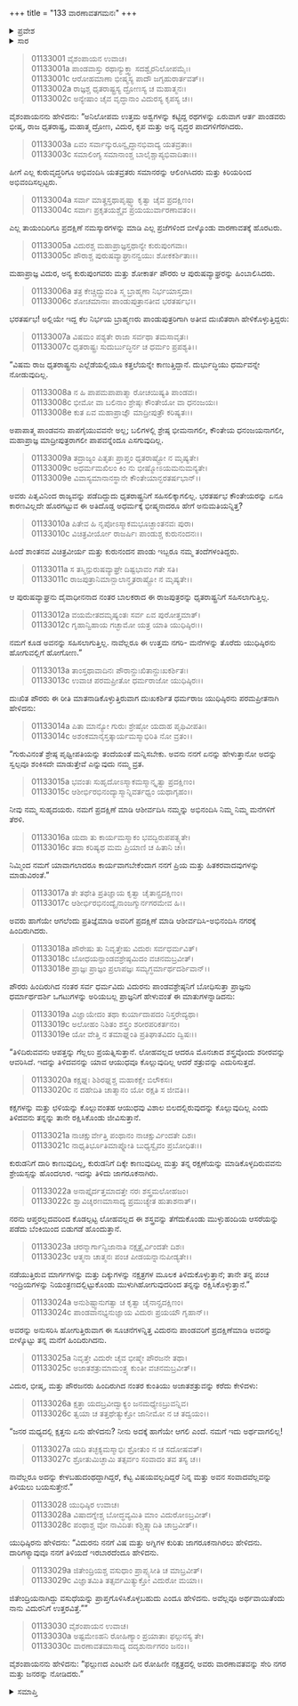 +++
title = "133 ವಾರಣಾವತಗಮನಃ"
+++

<details><summary>ಪ್ರವೇಶ</summary>


।।   ಓಂ ಓಂ ನಮೋ ನಾರಾಯಣಾಯ।।   ಶ್ರೀ ವೇದವ್ಯಾಸಾಯ ನಮಃ ।।

ಶ್ರೀ ಕೃಷ್ಣದ್ವೈಪಾಯನ ವೇದವ್ಯಾಸ ವಿರಚಿತ  

**ಶ್ರೀ ಮಹಾಭಾರತ**

**ಆದಿ ಪರ್ವ**

**ಜತುಗೃಹದಾಹ ಪರ್ವ**

**ಅಧ್ಯಾಯ 133**

</details>


<details><summary>ಸಾರ</summary>

ಅನುಸರಿಸಿ ಬಂದ ಪೌರಜನರನ್ನು ಯುಧಿಷ್ಠಿರನು ಹಿಂದೆ ಕಳುಹಿಸಿದುದು (1-17). ಪಾಂಡವರು ಹೊರಡುವಾಗ ವಿದುರನು ಮ್ಲೇಚ್ಛ ಭಾಷೆಯಲ್ಲಿ ಯುಧಿಷ್ಠಿರನಿಗೆ ಒಗಟಿನ ರೂಪದಲ್ಲಿ ದುರ್ಯೋಧನನ ಶಲ್ಯಂತ್ರದ ಕುರಿತು ಎಚ್ಚರಿಸಿದುದು (18-30).

</details>


> 01133001 ವೈಶಂಪಾಯನ ಉವಾಚ।  
01133001a ಪಾಂಡವಾಸ್ತು ರಥಾನ್ಯುಕ್ತ್ವಾ ಸದಶ್ವೈರನಿಲೋಪಮೈಃ।   
01133001c ಆರೋಹಮಾಣಾ ಭೀಷ್ಮಸ್ಯ ಪಾದೌ ಜಗೃಹುರಾರ್ತವತ್।।  
01133002a ರಾಜ್ಞಶ್ಚ ಧೃತರಾಷ್ಟ್ರಸ್ಯ ದ್ರೋಣಸ್ಯ ಚ ಮಹಾತ್ಮನಃ।  
01133002c ಅನ್ಯೇಷಾಂ ಚೈವ ವೃದ್ಧಾನಾಂ ವಿದುರಸ್ಯ ಕೃಪಸ್ಯ ಚ।।

ವೈಶಂಪಾಯನನು ಹೇಳಿದನು: “ಅನಿಲೋಪಮ ಉತ್ತಮ ಅಶ್ವಗಳನ್ನು ಕಟ್ಟಿದ್ದ ರಥಗಳನ್ನು ಏರುವಾಗ ಆರ್ತ ಪಾಂಡವರು ಭೀಷ್ಮ, ರಾಜ ಧೃತರಾಷ್ಟ್ರ, ಮಹಾತ್ಮ ದ್ರೋಣ, ವಿದುರ, ಕೃಪ ಮತ್ತು ಅನ್ಯ ವೃದ್ಧರ ಪಾದಗಳಿಗೆರಗಿದರು.

> 01133003a ಏವಂ ಸರ್ವಾನ್ಕುರೂನ್ವೃದ್ಧಾನಭಿವಾದ್ಯ ಯತವ್ರತಾಃ।  
01133003c ಸಮಾಲಿಂಗ್ಯ ಸಮಾನಾಂಶ್ಚ ಬಾಲೈಶ್ಚಾಪ್ಯಭಿವಾದಿತಾಃ।।

ಹೀಗೆ ಎಲ್ಲ ಕುರುವೃದ್ಧರಿಗೂ ಅಭಿವಂದಿಸಿ ಯತವ್ರತರು ಸಮಾನರನ್ನು ಆಲಿಂಗಿಸಿದರು ಮತ್ತು ಕಿರಿಯರಿಂದ ಅಭಿವಂದಿಸಲ್ಪಟ್ಟರು.

> 01133004a ಸರ್ವಾ ಮಾತೄಸ್ತಥಾಪೃಷ್ಟ್ವಾ ಕೃತ್ವಾ ಚೈವ ಪ್ರದಕ್ಷಿಣಂ।  
01133004c ಸರ್ವಾಃ ಪ್ರಕೃತಯಶ್ಚೈವ ಪ್ರಯಯುರ್ವಾರಣಾವತಂ।।

ಎಲ್ಲ ತಾಯಂದಿರಿಗೂ ಪ್ರದಕ್ಷಿಣೆ ನಮಸ್ಕಾರಗಳನ್ನು ಮಾಡಿ ಎಲ್ಲ ಪ್ರಜೆಗಳಿಂದ ಬೀಳ್ಕೊಂಡು ವಾರಣಾವತಕ್ಕೆ ಹೊರಟರು.

> 01133005a ವಿದುರಶ್ಚ ಮಹಾಪ್ರಾಜ್ಞಸ್ತಥಾನ್ಯೇ ಕುರುಪುಂಗವಾಃ।  
01133005c ಪೌರಾಶ್ಚ ಪುರುಷವ್ಯಾಘ್ರಾನನ್ವಯುಃ ಶೋಕಕರ್ಶಿತಾಃ।।

ಮಹಾಪ್ರಾಜ್ಞ ವಿದುರ, ಅನ್ಯ ಕುರುಪುಂಗವರು ಮತ್ತು ಶೋಕಾರ್ತ ಪೌರರು ಆ ಪುರುಷವ್ಯಾಘ್ರರನ್ನು ಹಿಂಬಾಲಿಸಿದರು.

> 01133006a ತತ್ರ ಕೇಚ್ಚಿದ್ಬ್ರುವಂತಿ ಸ್ಮ ಬ್ರಾಹ್ಮಣಾ ನಿರ್ಭಯಾಸ್ತದಾ।  
01133006c ಶೋಚಮಾನಾಃ ಪಾಂಡುಪುತ್ರಾನತೀವ ಭರತರ್ಷಭ।।

ಭರತರ್ಷಭ! ಅಲ್ಲಿಯೇ ಇದ್ದ ಕೆಲ ನಿರ್ಭಯ ಬ್ರಾಹ್ಮಣರು ಪಾಂಡುಪುತ್ರರಿಗಾಗಿ ಅತೀವ ದುಃಖಿತರಾಗಿ ಹೇಳಿಕೊಳ್ಳುತ್ತಿದ್ದರು:

> 01133007a ವಿಷಮಂ ಪಶ್ಯತೇ ರಾಜಾ ಸರ್ವಥಾ ತಮಸಾವೃತಃ।   
01133007c ಧೃತರಾಷ್ಟ್ರಃ ಸುದುರ್ಬುದ್ಧಿರ್ನ ಚ ಧರ್ಮಂ ಪ್ರಪಶ್ಯತಿ।।

“ವಿಷಮ ರಾಜ ಧೃತರಾಷ್ಟ್ರನು ಎಲ್ಲೆಡೆಯಲ್ಲಿಯೂ ಕತ್ತಲೆಯನ್ನೇ ಕಾಣುತ್ತಿದ್ದಾನೆ. ದುರ್ಭುದ್ಧಿಯು ಧರ್ಮವನ್ನೇ ನೋಡುವುದಿಲ್ಲ.

> 01133008a ನ ಹಿ ಪಾಪಮಪಾಪಾತ್ಮಾ ರೋಚಯಿಷ್ಯತಿ ಪಾಂಡವಃ।  
01133008c ಭೀಮೋ ವಾ ಬಲಿನಾಂ ಶ್ರೇಷ್ಠಃ ಕೌಂತೇಯೋ ವಾ ಧನಂಜಯಃ।   
01133008e ಕುತ ಏವ ಮಹಾಪ್ರಾಜ್ಞೌ ಮಾದ್ರೀಪುತ್ರೌ ಕರಿಷ್ಯತಃ।।

ಅಪಾಪಾತ್ಮ ಪಾಂಡವನು ಪಾಪಗೈಯುವವನೇ ಅಲ್ಲ; ಬಲಿಗಳಲ್ಲಿ ಶ್ರೇಷ್ಠ ಭೀಮನಾಗಲೀ, ಕೌಂತೇಯ ಧನಂಜಯನಾಗಲೀ, ಮಹಾಪ್ರಾಜ್ಞ ಮಾದ್ರೀಪುತ್ರರಾಗಲೀ ಪಾಪವನ್ನೆಂದೂ ಎಸಗುವುದಿಲ್ಲ.

> 01133009a ತದ್ರಾಜ್ಯಂ ಪಿತೃತಃ ಪ್ರಾಪ್ತಂ ಧೃತರಾಷ್ಟ್ರೋ ನ ಮೃಷ್ಯತೇ।  
01133009c ಅಧರ್ಮಮಖಿಲಂ ಕಿಂ ನು ಭೀಷ್ಮೋಽಯಮನುಮನ್ಯತೇ।   
01133009e ವಿವಾಸ್ಯಮಾನಾನಸ್ಥಾನೇ ಕೌಂತೇಯಾನ್ಭರತರ್ಷಭಾನ್।।

ಅವರು ಪಿತೃವಿನಿಂದ ರಾಜ್ಯವನ್ನು ಪಡೆದಿದ್ದುದು ಧೃತರಾಷ್ಟ್ರನಿಗೆ ಸಹಿಸಲಿಕ್ಕಾಗಲಿಲ್ಲ. ಭರತರ್ಷಭ ಕೌಂತೇಯರನ್ನು ಏನೂ ಕಾರಣವಿಲ್ಲದೇ ಹೊರಗಟ್ಟುವ ಈ ಅತಿದೊಡ್ಡ ಅಧರ್ಮಕ್ಕೆ ಭೀಷ್ಮನಾದರೂ ಹೇಗೆ ಅನುಮತಿಯನ್ನಿತ್ತ?

> 01133010a ಪಿತೇವ ಹಿ ನೃಪೋಽಸ್ಮಾಕಮಭೂಚ್ಛಾಂತನವಃ ಪುರಾ।  
01133010c ವಿಚಿತ್ರವೀರ್ಯೋ ರಾಜರ್ಷಿಃ ಪಾಂಡುಶ್ಚ ಕುರುನಂದನಃ।।

ಹಿಂದೆ ಶಾಂತನವ ವಿಚಿತ್ರವೀರ್ಯ ಮತ್ತು ಕುರುನಂದನ ಪಾಂಡು ಇಬ್ಬರೂ ನಮ್ಮ ತಂದೆಗಳಂತಿದ್ದರು.

> 01133011a ಸ ತಸ್ಮಿನ್ಪುರುಷವ್ಯಾಘ್ರೇ ದಿಷ್ಟಭಾವಂ ಗತೇ ಸತಿ।  
01133011c ರಾಜಪುತ್ರಾನಿಮಾನ್ಬಾಲಾನ್ಧೃತರಾಷ್ಟ್ರೋ ನ ಮೃಷ್ಯತೇ।।

ಆ ಪುರುಷವ್ಯಾಘ್ರನು ದೈವಾಧೀನನಾದ ನಂತರ ಬಾಲಕರಾದ ಈ ರಾಜಪುತ್ರರನ್ನು ಧೃತರಾಷ್ಟ್ರನಿಗೆ ಸಹಿಸಲಾಗುತ್ತಿಲ್ಲ.

> 01133012a ವಯಮೇತದಮೃಷ್ಯಂತಃ ಸರ್ವ ಏವ ಪುರೋತ್ತಮಾತ್।  
01133012c ಗೃಹಾನ್ವಿಹಾಯ ಗಚ್ಛಾಮೋ ಯತ್ರ ಯಾತಿ ಯುಧಿಷ್ಠಿರಃ।।

ನಮಗೆ ಕೂಡ ಅವನನ್ನು ಸಹಿಸಲಾಗುತ್ತಿಲ್ಲ. ನಾವೆಲ್ಲರೂ ಈ ಉತ್ತಮ ನಗರಿ- ಮನೆಗಳನ್ನು ತೊರೆದು ಯುಧಿಷ್ಠಿರನು ಹೋಗುವಲ್ಲಿಗೆ ಹೋಗೋಣ.”

> 01133013a ತಾಂಸ್ತಥಾವಾದಿನಃ ಪೌರಾನ್ದುಃಖಿತಾನ್ದುಃಖಕರ್ಶಿತಃ।  
01133013c ಉವಾಚ ಪರಮಪ್ರೀತೋ ಧರ್ಮರಾಜೋ ಯುಧಿಷ್ಠಿರಃ।।

ದುಃಖಿತ ಪೌರರು ಈ ರೀತಿ ಮಾತನಾಡಿಕೊಳ್ಳುತ್ತಿರುವಾಗ ದುಃಖಕರ್ಶಿತ ಧರ್ಮರಾಜ ಯುಧಿಷ್ಠಿರನು ಪರಮಪ್ರೀತನಾಗಿ ಹೇಳಿದನು:

> 01133014a ಪಿತಾ ಮಾನ್ಯೋ ಗುರುಃ ಶ್ರೇಷ್ಠೋ ಯದಾಹ ಪೃಥಿವೀಪತಿಃ।  
01133014c ಅಶಂಕಮಾನೈಸ್ತತ್ಕಾರ್ಯಮಸ್ಮಾಭಿರಿತಿ ನೋ ವ್ರತಂ।।

“ಗುರುವಿನಂತೆ ಶ್ರೇಷ್ಠ ಪೃಥ್ವೀಪತಿಯನ್ನು ತಂದೆಯಂತೆ ಮನ್ನಿಸಬೇಕು. ಅವನು ನನಗೆ ಏನನ್ನು ಹೇಳುತ್ತಾನೋ ಅದನ್ನು ಸ್ವಲ್ಪವೂ ಶಂಕಿಸದೇ ಮಾಡುತ್ತೇವೆ ಎನ್ನುವುದು ನಮ್ಮ ವ್ರತ.

> 01133015a ಭವಂತಃ ಸುಹೃದೋಽಸ್ಮಾಕಮಸ್ಮಾನ್ಕೃತ್ವಾ ಪ್ರದಕ್ಷಿಣಂ।  
01133015c ಆಶೀರ್ಭಿರಭಿನಂದ್ಯಾಸ್ಮಾನ್ನಿವರ್ತಧ್ವಂ ಯಥಾಗೃಹಂ।।

ನೀವು ನಮ್ಮ ಸುಹೃದಯರು. ನಮಗೆ ಪ್ರದಕ್ಷಿಣೆ ಮಾಡಿ ಆಶೀರ್ವದಿಸಿ ನಮ್ಮನ್ನು ಅಭಿನಂದಿಸಿ ನಿಮ್ಮ ನಿಮ್ಮ ಮನೆಗಳಿಗೆ ತೆರಳಿ.

> 01133016a ಯದಾ ತು ಕಾರ್ಯಮಸ್ಮಾಕಂ ಭವದ್ಭಿರುಪಪತ್ಸ್ಯತೇ।  
01133016c ತದಾ ಕರಿಷ್ಯಥ ಮಮ ಪ್ರಿಯಾಣಿ ಚ ಹಿತಾನಿ ಚ।।

ನಿಮ್ಮಿಂದ ನಮಗೆ ಯಾವಾಗಲಾದರೂ ಕಾರ್ಯವಾಗಬೇಕೆಂದಾಗ ನನಗೆ ಪ್ರಿಯ ಮತ್ತು ಹಿತಕರವಾದವುಗಳನ್ನು ಮಾಡುವಿರಂತೆ.”

> 01133017a ತೇ ತಥೇತಿ ಪ್ರತಿಜ್ಞಾಯ ಕೃತ್ವಾ ಚೈತಾನ್ಪ್ರದಕ್ಷಿಣಂ।  
01133017c ಆಶೀರ್ಭಿರಭಿನಂದ್ಯೈನಾಂಜಗ್ಮುರ್ನಗರಮೇವ ಹಿ।।

ಅವರು ಹಾಗೆಯೇ ಆಗಲೆಂದು ಪ್ರತಿಜ್ಞೆಮಾಡಿ ಅವರಿಗೆ ಪ್ರದಕ್ಷಿಣೆ ಮಾಡಿ ಆಶೀರ್ವದಿಸಿ-ಅಭಿನಂದಿಸಿ ನಗರಕ್ಕೆ ಹಿಂದಿರುಗಿದರು.

> 01133018a ಪೌರೇಷು ತು ನಿವೃತ್ತೇಷು ವಿದುರಃ ಸರ್ವಧರ್ಮವಿತ್।  
01133018c ಬೋಧಯನ್ಪಾಂಡವಶ್ರೇಷ್ಠಮಿದಂ ವಚನಮಬ್ರವೀತ್।  
01133018e ಪ್ರಾಜ್ಞಃ ಪ್ರಾಜ್ಞಂ ಪ್ರಲಾಪಜ್ಞಃ ಸಮ್ಯಗ್ಧರ್ಮಾರ್ಥದರ್ಶಿವಾನ್।।

ಪೌರರು ಹಿಂದಿರುಗಿದ ನಂತರ ಸರ್ವ ಧರ್ಮವಿದು ವಿದುರನು ಪಾಂಡವಶ್ರೇಷ್ಠನಿಗೆ ಬೋಧಿಸುತ್ತಾ ಪ್ರಾಜ್ಞನು ಧರ್ಮಾರ್ಥದರ್ಶಿ ಒಗಟುಗಳನ್ನು ಅರಿಯಬಲ್ಲ ಪ್ರಾಜ್ಞನಿಗೆ ಹೇಳುವಂತೆ ಈ ಮಾತುಗಳನ್ನಾಡಿದನು:

> 01133019a ವಿಜ್ಞಾಯೇದಂ ತಥಾ ಕುರ್ಯಾದಾಪದಂ ನಿಸ್ತರೇದ್ಯಥಾ।  
01133019c ಅಲೋಹಂ ನಿಶಿತಂ ಶಸ್ತ್ರಂ ಶರೀರಪರಿಕರ್ತನಂ।  
01133019e ಯೋ ವೇತ್ತಿ ನ ತಮಾಘ್ನಂತಿ ಪ್ರತಿಘಾತವಿದಂ ದ್ವಿಷಃ।।

“ತಿಳಿದಿರುವವನು ಆಪತ್ತನ್ನು ಗೆಲ್ಲಲು ಪ್ರಯತ್ನಿಸುತ್ತಾನೆ. ಲೋಹವಲ್ಲದ ಆದರೂ ಮೊನಚಾದ ಶಸ್ತ್ರವೊಂದು ಶರೀರವನ್ನು ಆವರಿಸಿದೆ. ಇದನ್ನು ತಿಳಿದವನನ್ನು ಯಾವ ಆಯುಧವೂ ಕೊಲ್ಲುವುದಿಲ್ಲ ಆದರೆ ಶತ್ರುವನ್ನು ಎದುರಿಸುತ್ತದೆ.

> 01133020a ಕಕ್ಷಘ್ನಃ ಶಿಶಿರಘ್ನಶ್ಚ ಮಹಾಕಕ್ಷೇ ಬಿಲೌಕಸಃ।  
01133020c ನ ದಹೇದಿತಿ ಚಾತ್ಮಾನಂ ಯೋ ರಕ್ಷತಿ ಸ ಜೀವತಿ।।

ಕಕ್ಷಗಳನ್ನು ಮತ್ತು ಛಳಿಯನ್ನು ಕೊಲ್ಲುವಂತಹ ಆಯುಧವು ವಿಶಾಲ ಬಿಲದಲ್ಲಿರುವುದನ್ನು ಕೊಲ್ಲುವುದಿಲ್ಲ ಎಂದು ತಿಳಿದವನು ತನ್ನನ್ನು ತಾನೇ ರಕ್ಷಿಸಿಕೊಂಡು ಜೀವಿಸುತ್ತಾನೆ.

> 01133021a ನಾಚಕ್ಷುರ್ವೇತ್ತಿ ಪಂಥಾನಂ ನಾಚಕ್ಷುರ್ವಿಂದತೇ ದಿಶಃ।  
01133021c ನಾಧೃತಿರ್ಭೂತಿಮಾಪ್ನೋತಿ ಬುಧ್ಯಸ್ವೈವಂ ಪ್ರಬೋಧಿತಃ।।

ಕುರುಡನಿಗೆ ದಾರಿ ಕಾಣುವುದಿಲ್ಲ, ಕುರುಡನಿಗೆ ದಿಕ್ಕೇ ಕಾಣುವುದಿಲ್ಲ ಮತ್ತು ತನ್ನ ರಕ್ಷಣೆಯನ್ನು ಮಾಡಿಕೊಳ್ಳದಿರುವವನು ಶ್ರೇಯಸ್ಸನ್ನು ಹೊಂದಲಾರ. ಇದನ್ನು ತಿಳಿದು ಜಾಗರೂಕನಾಗಿರು.

> 01133022a ಅನಾಪ್ತೈರ್ದತ್ತಮಾದತ್ತೇ ನರಃ ಶಸ್ತ್ರಮಲೋಹಜಂ।  
01133022c ಶ್ವಾವಿಚ್ಶರಣಮಾಸಾದ್ಯ ಪ್ರಮುಚ್ಯೇತ ಹುತಾಶನಾತ್।।

ನರನು ಆಪ್ತರಲ್ಲದವರಿಂದ ಕೊಡಲ್ಪಟ್ಟ ಲೋಹವಲ್ಲದ ಈ ಶಸ್ತ್ರವನ್ನು ತೆಗೆದುಕೊಂಡು ಮುಳ್ಳುಹಂದಿಯ ಆಸರೆಯನ್ನು ಪಡೆದು ಬೆಂಕಿಯಿಂದ ಬಿಡುಗಡೆ ಹೊಂದುತ್ತಾನೆ.

> 01133023a ಚರನ್ಮಾರ್ಗಾನ್ವಿಜಾನಾತಿ ನಕ್ಷತ್ರೈರ್ವಿಂದತೇ ದಿಶಃ।  
01133023c ಆತ್ಮನಾ ಚಾತ್ಮನಃ ಪಂಚ ಪೀಡಯನ್ನಾನುಪೀಡ್ಯತೇ।।

ನಡೆಯುತ್ತಿರುವ ಮಾರ್ಗಗಳನ್ನು ಮತ್ತು ದಿಕ್ಕುಗಳನ್ನು ನಕ್ಷತ್ರಗಳ ಮೂಲಕ ತಿಳಿದುಕೊಳ್ಳುತ್ತಾನೆ; ತಾನೇ ತನ್ನ ಪಂಚ ಇಂದ್ರಿಯಗಳನ್ನು ನಿಯಂತ್ರಣದಲ್ಲಿಟ್ಟುಕೊಂಡು ಮುಳುಗಿಹೋಗುವುದರಿಂದ ತನ್ನನ್ನು ರಕ್ಷಿಸಿಕೊಳ್ಳುತ್ತಾನೆ.”

> 01133024a ಅನುಶಿಷ್ಟ್ವಾನುಗತ್ವಾ ಚ ಕೃತ್ವಾ ಚೈನಾನ್ಪ್ರದಕ್ಷಿಣಂ।  
01133024c ಪಾಂಡವಾನಭ್ಯನುಜ್ಞಾಯ ವಿದುರಃ ಪ್ರಯಯೌ ಗೃಹಾನ್।।

ಅವರನ್ನು ಅನುಸರಿಸಿ ಹೋಗುತ್ತಿರುವಾಗ ಈ ಸೂಚನೆಗಳನ್ನಿತ್ತ ವಿದುರನು ಪಾಂಡವರಿಗೆ ಪ್ರದಕ್ಷಿಣೆಮಾಡಿ ಅವರನ್ನು ಬೀಳ್ಕೊಟ್ಟು ತನ್ನ ಮನೆಗೆ ಹಿಂದಿರುಗಿದನು.

> 01133025a ನಿವೃತ್ತೇ ವಿದುರೇ ಚೈವ ಭೀಷ್ಮೇ ಪೌರಜನೇ ತಥಾ।   
01133025c ಅಜಾತಶತ್ರುಮಾಮಂತ್ರ್ಯ ಕುಂತೀ ವಚನಮಬ್ರವೀತ್।।

ವಿದುರ, ಭೀಷ್ಮ, ಮತ್ತು ಪೌರಜನರು ಹಿಂದಿರುಗಿದ ನಂತರ ಕುಂತಿಯು ಅಜಾತಶತ್ರುವನ್ನು ಕರೆದು ಕೇಳಿದಳು:

> 01133026a ಕ್ಷತ್ತಾ ಯದಬ್ರವೀದ್ವಾಕ್ಯಂ ಜನಮಧ್ಯೇಽಬ್ರುವನ್ನಿವ।  
01133026c ತ್ವಯಾ ಚ ತತ್ತಥೇತ್ಯುಕ್ತೋ ಜಾನೀಮೋ ನ ಚ ತದ್ವಯಂ।।

“ಜನರ ಮಧ್ಯದಲ್ಲಿ ಕ್ಷತ್ತನು ಏನು ಹೇಳಿದನು? ನೀನು ಅದಕ್ಕೆ ಹಾಗೆಯೇ ಆಗಲಿ ಎಂದೆ. ನಮಗೆ ಇದು ಅರ್ಥವಾಗಲಿಲ್ಲ!

> 01133027a ಯದಿ ತಚ್ಛಕ್ಯಮಸ್ಮಾಭಿಃ ಶ್ರೋತುಂ ನ ಚ ಸದೋಷವತ್।  
01133027c ಶ್ರೋತುಮಿಚ್ಛಾಮಿ ತತ್ಸರ್ವಂ ಸಂವಾದಂ ತವ ತಸ್ಯ ಚ।।

ನಾವೆಲ್ಲರೂ ಅದನ್ನು ಕೇಳಬಹುದಂಥದ್ದಾಗಿದ್ದರೆ, ಕೆಟ್ಟ ವಿಷಯವಲ್ಲದಿದ್ದರೆ ನಿನ್ನ ಮತ್ತು ಅವನ ಸಂವಾದವೆಲ್ಲವನ್ನು ತಿಳಿಯಲು ಬಯಸುತ್ತೇನೆ.”

> 01133028 ಯುಧಿಷ್ಠಿರ ಉವಾಚ।  
01133028a ವಿಷಾದಗ್ನೇಶ್ಚ ಬೋದ್ಧವ್ಯಮಿತಿ ಮಾಂ ವಿದುರೋಽಬ್ರವೀತ್।  
01133028c ಪಂಥಾಶ್ಚ ವೋ ನಾವಿದಿತಃ ಕಶ್ಚಿತ್ಸ್ಯಾದಿತಿ ಚಾಬ್ರವೀತ್।।

ಯುಧಿಷ್ಠಿರನು ಹೇಳಿದನು: “ವಿದುರನು ನನಗೆ ವಿಷ ಮತ್ತು ಅಗ್ನಿಗಳ ಕುರಿತು ಜಾಗರೂಕನಾಗಿರಲು ಹೇಳಿದನು. ದಾರಿಗಳ್ಯಾವುವೂ ನನಗೆ ತಿಳಿಯದೆ ಇರಬಾರದೆಂದೂ ಹೇಳಿದನು.

> 01133029a ಜಿತೇಂದ್ರಿಯಶ್ಚ ವಸುಧಾಂ ಪ್ರಾಪ್ಸ್ಯಸೀತಿ ಚ ಮಾಬ್ರವೀತ್।   
01133029c ವಿಜ್ಞಾತಮಿತಿ ತತ್ಸರ್ವಮಿತ್ಯುಕ್ತೋ ವಿದುರೋ ಮಯಾ।।

ಜಿತೇಂದ್ರಿಯನಾಗಿದ್ದು ವಸುಧೆಯನ್ನು ಪ್ರಾಪ್ತಗೊಳಿಸಿಕೊಳ್ಳಬಹುದು ಎಂದೂ ಹೇಳಿದನು. ಅವೆಲ್ಲವೂ ಅರ್ಥವಾಯಿತೆಂದು ನಾನು ವಿದುರನಿಗೆ ಉತ್ತರವಿತ್ತೆ.””

> 01133030 ವೈಶಂಪಾಯನ ಉವಾಚ।  
01133030a ಅಷ್ಟಮೇಽಹನಿ ರೋಹಿಣ್ಯಾಂ ಪ್ರಯಾತಾಃ ಫಲ್ಗುನಸ್ಯ ತೇ।  
01133030c ವಾರಣಾವತಮಾಸಾದ್ಯ ದದೃಶುರ್ನಾಗರಂ ಜನಂ।।

ವೈಶಂಪಾಯನನು ಹೇಳಿದನು: “ಫಲ್ಗುಣದ ಎಂಟನೇ ದಿನ ರೋಹಿಣೀ ನಕ್ಷತ್ರದಲ್ಲಿ ಅವರು ವಾರಣಾವತವನ್ನು ಸೇರಿ ನಗರ ಮತ್ತು ಜನರನ್ನು ನೋಡಿದರು.”

<details><summary>ಸಮಾಪ್ತಿ</summary>


ಇತಿ ಶ್ರೀ ಮಹಾಭಾರತೇ ಆದಿಪರ್ವಣಿ ಜತುಗೃಹದಾಹಪರ್ವಣಿ ವಾರಣಾವತಗಮನೇ ತ್ರಯಸ್ತ್ರಿಂಶದಧಿಕಶತತಮೋಽಧ್ಯಾಯಃ।।  
ಇದು ಶ್ರೀ ಮಹಾಭಾರತದಲ್ಲಿ ಆದಿಪರ್ವದಲ್ಲಿ ಜತುಗೃಹದಾಹ ಪರ್ವದಲ್ಲಿ ವಾರಣಾವತಗಮನ ಎನ್ನುವ ನೂರಾಮೂವತ್ತ್ಮೂರನೆಯ ಅಧ್ಯಾಯವು.



</details>


